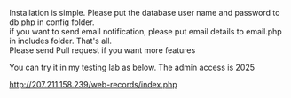 Installation is simple.  Please put the database user name and password to db.php in config folder.  
if you want to send email notification, please put email details to email.php in includes folder.  That's all.  
Please send Pull request if you want more features

You can try it in my testing lab as below.  The admin access is 2025

http://207.211.158.239/web-records/index.php
